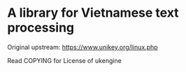 # A library for Vietnamese text processing

Original upstream: https://www.unikey.org/linux.php

Read COPYING for License of ukengine
